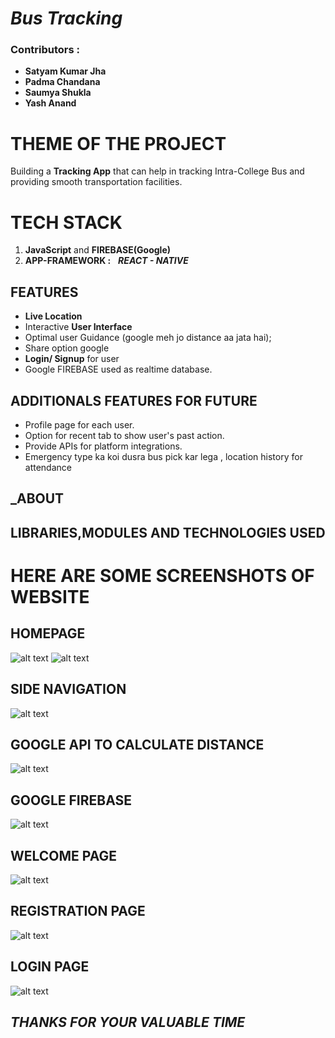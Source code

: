 #  _Bus Tracking_
### Contributors : 
* **Satyam Kumar Jha**
* **Padma Chandana**
* **Saumya Shukla**
* **Yash Anand**


# THEME OF THE PROJECT
Building a **Tracking App** that can help in tracking Intra-College Bus
and providing smooth transportation facilities.

# TECH STACK
1. **JavaScript** and **FIREBASE(Google)**
2. **APP-FRAMEWORK :** &nbsp; **_REACT - NATIVE_**

## FEATURES
* **Live Location**
* Interactive **User Interface**
* Optimal user Guidance (google meh jo distance aa jata hai);
* Share option google 
* **Login/ Signup** for user
* Google FIREBASE used as realtime database.

## ADDITIONALS FEATURES FOR FUTURE 
* Profile page for each user.
* Option for recent tab to show user's past action.
* Provide APIs for platform integrations.
* Emergency type ka koi dusra bus pick kar lega , location history for attendance

## _ABOUT 



## LIBRARIES,MODULES AND TECHNOLOGIES USED 

     
     
# HERE ARE SOME SCREENSHOTS OF WEBSITE 

## HOMEPAGE

![alt text](https://github.com/Satyam7Jha/Bus-Tracking./blob/master/SreenShorts/Screenshot_2021-09-26-11-34-36-16.jpg "Homepage image 1") 
![alt text](https://github.com/Satyam7Jha/Bus-Tracking./blob/master/SreenShorts/Screenshot_2021-09-26-11-34-51-95.jpg "Homepage image 2")

## SIDE NAVIGATION
![alt text](https://github.com/Satyam7Jha/Bus-Tracking./blob/master/SreenShorts/Screenshot_2021-09-26-11-34-59-52.jpg "Side Nav 1")

## GOOGLE API TO CALCULATE DISTANCE 
![alt text](https://github.com/Satyam7Jha/Bus-Tracking./blob/master/SreenShorts/Screenshot_2021-09-26-11-36-28-21.jpg "distance 1")

## GOOGLE  FIREBASE 
![alt text](https://github.com/Satyam7Jha/Bus-Tracking./blob/master/SreenShorts/Screenshot%20from%202021-09-26%2011-37-15.png "Server 1")

## WELCOME PAGE
![alt text](https://github.com/Satyam7Jha/Bus-Tracking./blob/master/SreenShorts/Screenshot_2021-09-26-11-31-47-55.jpg "Welcome Page 1")

## REGISTRATION PAGE
![alt text](https://github.com/Satyam7Jha/Bus-Tracking./blob/master/SreenShorts/Screenshot_2021-09-26-11-32-16-64.jpg "Registration Page")

## LOGIN PAGE
![alt text](https://github.com/Satyam7Jha/Bus-Tracking./blob/master/SreenShorts/Screenshot_2021-09-26-11-31-55-94.jpg "Login Page")



## _**THANKS FOR YOUR VALUABLE TIME**_




     
